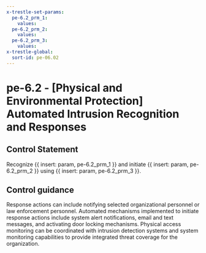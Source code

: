 ```yaml
---
x-trestle-set-params:
  pe-6.2_prm_1:
    values:
  pe-6.2_prm_2:
    values:
  pe-6.2_prm_3:
    values:
x-trestle-global:
  sort-id: pe-06.02
---
```


# pe-6.2 - \[Physical and Environmental Protection\] Automated Intrusion Recognition and Responses

## Control Statement

Recognize {{ insert: param, pe-6.2_prm_1 }} and initiate {{ insert: param, pe-6.2_prm_2 }} using {{ insert: param, pe-6.2_prm_3 }}.

## Control guidance

Response actions can include notifying selected organizational personnel or law enforcement personnel. Automated mechanisms implemented to initiate response actions include system alert notifications, email and text messages, and activating door locking mechanisms. Physical access monitoring can be coordinated with intrusion detection systems and system monitoring capabilities to provide integrated threat coverage for the organization.
